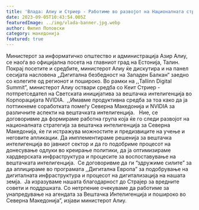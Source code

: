 ```yaml
---
title: 'Влада: Алиу и Стриер - Работиме во развојот на Националната стратегија за вештачка интелигенција - 05 СЕПТЕМВРИ 2023'
date: 2023-09-05T10:43:54.005Z
featuredImage: ../img/vlada-banner.jpg.webp
author: Филип Поповски
category: македонија
featured: true
---
```

Министерот за информатичко општество и администрација Азир Алиу, се наоѓа во официјална посета на главниот град на Естонија, Талин. 
Покрај посетите и средбите, министерот Алиу ќе дискутира и на панел сесијата насловена „Дигитална безбедност на Западен Балкан“ заедно со колегите од регионот и пошироко.
Во рамки на ,,Tallinn Digital Summit”, министерот Алиу оствари средба со Кеит Стриер - потпретседател на Светската иницијатива за вештачка интелигенција во Корпорацијата NVIDIA. 
,,Имавме продуктивна средба за тоа како да ја поттикнеме соработката помеѓу Северна Македонија и NVIDIA за различните аспекти на вештачката интелигенција.  
Ние, се договоривме да формираме работна група која ќе го следи развојот на националната стратегија за вештачка интелигенција за Северна Македонија, ќе ги истражува можностите и предизвиците на учење и неговите апликации.
Да имплементираме решенија за вештачка интелигенција во јавниот сектор и да го подобриме процесот на донесување одлуки во креирање политики, да ја оптимизираме хардверската инфраструктура и процесите за воспоставување на вештачката интелигенција. 
Се договоривме да ги “здружиме силите” за да аплицираме во програмата ,,Дигитална Европа” за подобрување на дигиталната инфраструктура и процесот на дигитализација на нашата земја. 
Ја изразуваме нашата благодарност до Страјер за вредните совети и поддршката. Со нетрпение очекуваме да работиме за унапредување на агендата за Вештачка Интелигенција и пошироко во Северна Македонија”, изјави министерот Алиу. 
 
